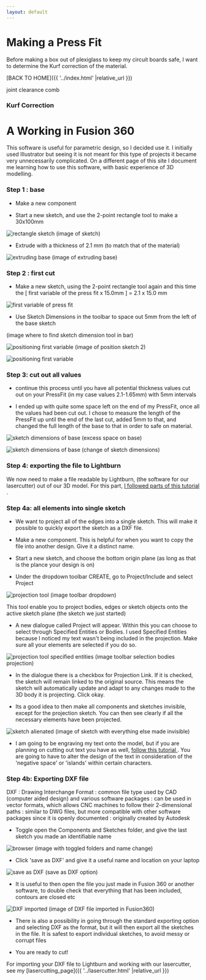 ```yaml
---
layout: default
---
```



# Making a Press Fit

Before making a box out of plexiglass to keep my circuit boards safe, I want to determine the Kurf correction of the material.

[BACK TO HOME]({{ '../index.html' |relative_url }})


joint clearance comb


### Kurf Correction



# A Working in Fusion 360
This software is useful for parametric design, so I decided use it. I initially used Illustrator but seeing it is not meant for this type of projects it became very unnecessarily complicated. On a different page of this site I document me learning how to use this software, with basic experience of 3D modelling. 

### Step 1 : base

- Make a new component

- Start a new sketch, and use the 2-point rectangle tool to make a 30x100mm

![rectangle sketch](/assets/images/PressFit_plexi2.1/pressfit1.png)
(image of sketch)

- Extrude with a thickness of 2.1 mm (to match that of the material)

![extruding base](/assets/images/PressFit_plexi2.1/pressfit12.png)
(image of extruding base)

### Step 2 : first cut

- Make a new sketch, using the 2-point rectangle tool again and this time the [ first variable of the press fit x 15.0mm ] = 2.1 x 15.0 mm

![first variable of press fit](/assets/images/PressFit_plexi2.1/pressfit2.png)


- Use Sketch Dimensions in the toolbar to space out 5mm from the left of the base sketch

(image where to find sketch dimension tool in bar)

![positioning first variable](/assets/images/PressFit_plexi2.1/pressfit3.png)
(image of position sketch 2)

![positioning first variable](/assets/images/PressFit_plexi2.1/pressfit14.png)


### Step 3: cut out all values

- continue this process until you have all potential thickness values cut out on your PressFit (in my case values 2.1-1.65mm) with 5mm intervals

- I ended up with quite some space left on the end of my PressFit, once all the values had been cut out. I chose to measure the length of the PressFit up until the end of the last cut, added 5mm to that, and changed the full length of the base to that in order to safe on material. 

![sketch dimensions of base](/assets/images/PressFit_plexi2.1/pressfit17.png)
(excess space on base)

![sketch dimensions of base](/assets/images/PressFit_plexi2.1/pressfit18.png)
(change of sketch dimensions)



### Step 4: exporting the file to Lightburn

We now need to make a file readable by Lightburn, (the software for our lasercutter) out of our 3D model. For this part, 
<a href="https://www.youtube.com/watch?v=CGeL6ot2mZ0" target="blank" rel="noopener noreferrer" > I followed parts of this tutorial </a> .


### Step 4a: all elements into single sketch

- We want to project all of the edges into a single sketch. This will make it possible to quickly export the sketch as a DXF file.  

- Make a new component. This is helpful for when you want to copy the file into another design. Give it a distinct name.

- Start a new sketch, and choose the bottom origin plane (as long as that is the plance your design is on)

- Under the dropdown toolbar CREATE, go to Project/Include and select Project

![projection tool](/assets/images/PressFit_plexi2.1/pressfit5.png)
(image toolbar dropdown)

This tool enable you to project bodies, edges or sketch objects onto the active sketch plane (the sketch we just started)

- A new dialogue called Project will appear. Within this you can choose to select through Specified Entities or Bodies. I used Specified Entities because I noticed my text wasn't being included in the projection. Make sure all your elements are selected if you do so.

![projection tool specified entities](/assets/images/PressFit_plexi2.1/pressfit7.png)
(image toolbar selection bodies projection)


- In the dialogue there is a checkbox for Projection Link. If it is checked, the sketch will remain linked to the original source. This means the sketch will automatically update and adapt to any changes made to the 3D body it is projecting. Click okay. 

- Its a good idea to then make all components and sketches invisible, except for the projection sketch. You can then see clearly if all the necessary elements have been projected. 

![sketch alienated](/assets/images/PressFit_plexi2.1/pressfit8.png)
(image of sketch with everything else made invisible)

- I am going to be engraving my text onto the model, but if you are planning on cutting out text you have as well, <a href="https://www.youtube.com/watch?v=ojL0I90eAGo" target="blank" rel="noopener noreferrer" >follow this tutorial </a> . You are going to have to alter the design of the text in consideration of the 'negative space' or 'islands' within certain characters.



### Step 4b: Exporting DXF file
DXF
: Drawing Interchange Format
: common file type used by CAD (computer aided design) and various software packages
: can be used in vector formats, which allows CNC machines to follow their 2-dimensional paths
: similar to DWG files, but more compatible with other software packages since it is openly documented
: originally created by Autodesk

- Toggle open the Components and Sketches folder, and give the last sketch you made an identifiable name

![browser](/assets/images/PressFit_plexi2.1/pressfit9.png)
(image with toggled folders and name change)

- Click 'save as DXF' and give it a useful name and location on your laptop

![save as DXF](/assets/images/PressFit_plexi2.1/pressfit10.png)
(save as DXF option)


- It is useful to then open the file you just made in Fusion 360 or another software, to double check that everything that has been included, contours are closed etc

![DXF imported](/assets/images/PressFit_plexi2.1/pressfit11.png)
(image of DXF file imported in Fusion360)

- There is also a possibility in going through the standard exporting option and selecting DXF as the format, but it will then export all the sketches in the file. It is safest to export individual sketches, to avoid messy or corrupt files

- You are ready to cut!


For importing your DXF file to Lightburn and working with our lasercutter, see my [lasercutting_page]({{ '../lasercutter.html' |relative_url }})


